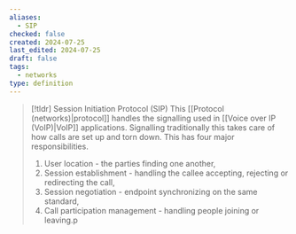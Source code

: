 ```yaml
---
aliases:
  - SIP
checked: false
created: 2024-07-25
last_edited: 2024-07-25
draft: false
tags:
  - networks
type: definition
---
```

>[!tldr] Session Initiation Protocol (SIP)
>This [[Protocol (networks)|protocol]] handles the signalling used in [[Voice over IP (VoIP)|VoIP]] applications. Signalling traditionally this takes care of how calls are set up and torn down. This has four major responsibilities.
>
>	1. User location - the parties finding one another,
>	2. Session establishment - handling the callee accepting, rejecting or redirecting the call,
>	3. Session negotiation - endpoint synchronizing on the same standard,
>	4. Call participation management - handling people joining or leaving.p

